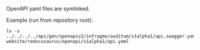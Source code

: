 OpenAPI yaml files are symlinked.

Example (run from repository root):

```shell
ln -s ../../../../api/gen/openapiv2/infragmo/auditum/v1alpha1/api.swagger.yaml website/redocusaurus/openapi/v1alpha1/api.yaml
```
